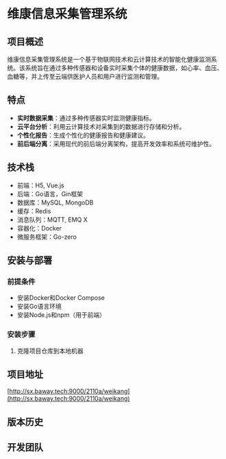 # 维康信息采集管理系统

## 项目概述
维康信息采集管理系统是一个基于物联网技术和云计算技术的智能化健康监测系统。该系统旨在通过多种传感器和设备实时采集个体的健康数据，如心率、血压、血糖等，并上传至云端供医护人员和用户进行监测和管理。

## 特点
- **实时数据采集**：通过多种传感器实时监测健康指标。
- **云平台分析**：利用云计算技术对采集到的数据进行存储和分析。
- **个性化报告**：生成个性化的健康报告和健康建议。
- **前后端分离**：采用现代的前后端分离架构，提高开发效率和系统可维护性。

## 技术栈
- 前端：H5, Vue.js
- 后端：Go语言，Gin框架
- 数据库：MySQL, MongoDB
- 缓存：Redis
- 消息队列：MQTT, EMQ X
- 容器化：Docker
- 微服务框架：Go-zero

## 安装与部署
### 前提条件
- 安装Docker和Docker Compose
- 安装Go语言环境
- 安装Node.js和npm（用于前端）

### 安装步骤
1. 克隆项目仓库到本地机器

## 项目地址
[http://sx.baway.tech:9000/2110a/weikang](http://sx.baway.tech:9000/2110a/weikang)

## 版本历史

## 开发团队

